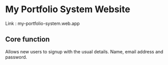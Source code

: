 # My Portfolio System Website
Link : my-portfolio-system.web.app

## Core function
Allows new users to signup with the usual details. Name, email address and password.
